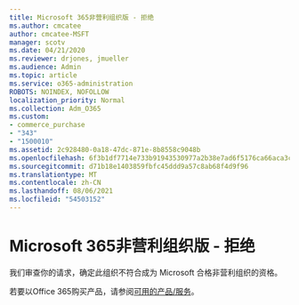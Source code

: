 ```yaml
---
title: Microsoft 365非营利组织版 - 拒绝
ms.author: cmcatee
author: cmcatee-MSFT
manager: scotv
ms.date: 04/21/2020
ms.reviewer: drjones, jmueller
ms.audience: Admin
ms.topic: article
ms.service: o365-administration
ROBOTS: NOINDEX, NOFOLLOW
localization_priority: Normal
ms.collection: Adm_O365
ms.custom:
- commerce_purchase
- "343"
- "1500010"
ms.assetid: 2c928480-0a18-47dc-871e-8b8558c9048b
ms.openlocfilehash: 6f3b1df7714e733b91943530977a2b38e7ad6f5176ca66aca3c4b950c67236f0
ms.sourcegitcommit: d71b18e1403859fbfc45ddd9a57c8ab68f4d9f96
ms.translationtype: MT
ms.contentlocale: zh-CN
ms.lasthandoff: 08/06/2021
ms.locfileid: "54503152"
---
```

# <a name="microsoft-365-for-nonprofits---declined"></a>Microsoft 365非营利组织版 - 拒绝

我们审查你的请求，确定此组织不符合成为 Microsoft 合格非营利组织的资格。
  
若要以Office 365购买产品，请参阅[可用的产品/服务](https://portal.office.com/AdminPortal/Home)。
